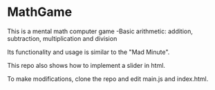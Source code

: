 # MathGame

This is a mental math computer game
-Basic arithmetic: addition, subtraction, multiplication and division

Its functionality and usage is similar to the "Mad Minute".

This repo also shows how to implement a slider in html.

To make modifications, clone the repo and edit main.js and index.html.
